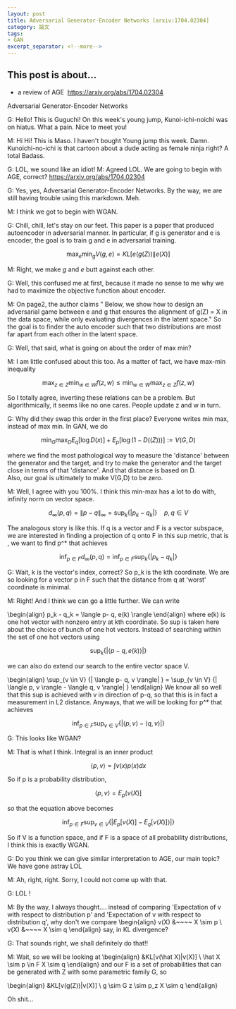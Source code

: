```yaml
---
layout: post
title: Adversarial Generator-Encoder Networks [arxiv:1704.02304] 
category: 論文
tags:
- GAN
excerpt_separator: <!--more-->
---
```


## This post is about... 
- a review of AGE  https://arxiv.org/abs/1704.02304
<!--more-->

Adversarial Generator-Encoder Networks

G: Hello! This is Guguchi! On this week's young jump, Kunoi-ichi-noichi was on hiatus. What a pain. 
Nice to meet you! 

M: Hi Hi! This is Maso.  I haven't bought Young jump this week. Damn.  Kunoichi-no-ichi is that cartoon about a dude acting as female ninja right? A total Badass. 

G: LOL, we sound like an idiot! 
M: Agreed LOL.  We are going to begin with AGE, correct?  https://arxiv.org/abs/1704.02304 

G: Yes, yes, Adversarial Generator-Encoder Networks.  By the way, we are still having trouble using this markdown.  Meh. 

M: I think we got to begin with WGAN. 

G: Chill, chill, let's stay on our feet.  This paper is a paper that produced autoencoder in adversarial manner.  In particular, if g is generator and e is encoder, the goal is to train g and e in adversarial training.      

$$ \max_e \min_g  V(g,e) = KL [e(g(Z)) \|  e(X) ]  $$ 

M: Right, we make $g$ and $e$ butt against each other.  

G: Well, this confused me at first, because it made no sense to me why we had to maximize the objective function about encoder. 

M: On page2, the author claims " Below, we show how to design an adversarial game between
e and g that ensures the alignment of g(Z) = X
in the data space, while only evaluating divergences in the
latent space." So the goal is to finder the auto encoder such that two distributions are most far apart from each other in the latent space. 

G: Well, that said, what is going on about the order of max min? 

M: I am little confused about this too. As a matter of fact, we have max-min inequality

$$\max_{z \in Z} \min_{w \in W} f(z,w) \leq \min_{w \in W} \max_{z \in Z} f(z,w)$$ 

So I totally agree, inverting these relations can be a problem. But algorithmically, it seems like no one cares. People update z and w in turn. 

G: Why did they swap this order in the first place? Everyone writes min max, instead of max min.  In GAN, we do 

$$\min_G \max_D  E_q[\log D(x)] + E_p[\log (1- D((Z))) ] := V(G,D)    $$ 

where we find the most pathological way to measure the 'distance' between the generator and the target, and try to make the generator and the target close in terms of that 'distance'.  And that distance is based on D.  
Also, our goal is ultimately to make V(G,D) to be zero. 

M: Well, I agree with you 100%.  I think this min-max has a lot to do with, infinity norm on vector space. 

$$ d_{\infty}(p,q)  =  \| p - q \|_{\infty} =  \sup_{k} \{| p_k - q_k | \}  ~~~~ p, q \in V$$ 

The analogous story is like  this.  If q is a vector and F is a vector subspace, we are interested in finding 
a projection of q onto F in this sup metric, that is , we want to find p^* that achieves

$$  \inf_{p \in F} d_{\infty}(p,q)= \inf_{p \in F} \sup_k\{| p_k - q_k | \} $$ 

G: Wait, k is the vector's index, correct? So p_k is the kth coordinate. We are so looking for a vector p in F such that the distance from q at 'worst' coordinate is minimal. 

M: Right!  And I think we can go a little further. We can write 

\begin{align}
p_k - q_k =  \langle p- q,  e(k) \rangle
\end{align}
where e(k) is one hot vector with nonzero entry at kth coordinate. So sup is taken here about
the choice of bunch of one hot vectors. Instead of searching within the set of one hot vectors using

$$ \sup_k\{|\langle p- q,  e(k) \rangle| \} $$ 

we can also do extend our search to the entire vector space V. 

\begin{align}
\sup_{v \in V} \{| \langle p- q,  v \rangle| \} = \sup_{v \in V} \{| \langle p, v \rangle - \langle q, v \rangle| \} 
\end{align}
We know all so well that this sup is achieved with v in direction of p-q, so that this is in fact 
a measurement in L2 distance. Anyways, that we will be looking for p^* that achieves

$$  \inf_{p \in F } \sup_{v \in V} \{|\langle p, v \rangle - \langle q, v \rangle| \} $$ 


G: This looks like WGAN? 

M: That is what I think.  Integral is an inner product 

$$\langle p, v\rangle = \int v(x) p(x) dx$$

So if p is a probability distribution, 

$$\langle p, v\rangle  = E_p(v(X)]$$ 

so that the equation above becomes 

$$  \inf_{p \in F } \sup_{v \in V} \{|E_p[v(X)]  - E_q[v(X)]\rangle| \} $$ 

So if V is a function space, and if F is a space of all probability distributions,  I think this is exactly WGAN. 


G: Do you think we can give similar interpretation to AGE, our main topic? We have gone astray LOL 

M: Ah, right, right. Sorry, I could not come up with that. 

G: LOL ! 

M: By the way, I always thought.... instead of comparing 
'Expectation of v with respect to distribution p' and 'Expectation of v with respect to distribution q', 
why don't we compare 
\begin{align}
v(X) &~~~~ X \sim p \\ 
v(X) &~~~~ X \sim q 
\end{align}
say, in KL divergence? 

G: That sounds right, we shall definitely do that!! 

M: Wait, so we will be looking at 
\begin{align}
&KL[v(\hat X)\|v(X)]  \\
\hat X \sim p \in F 
X \sim q
\end{align}
and our F is a set of probabilities that can be generated with Z with some parametric family G, so  

\begin{align}
&KL[v(g(Z))\|v(X)]  \\
g \sim G
z \sim p_z
X \sim q
\end{align}

Oh shit... 




